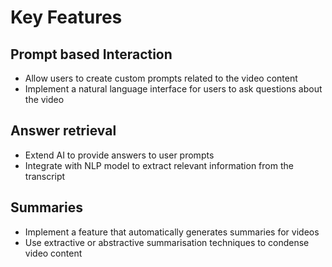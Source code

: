 # Key Features

## Prompt based Interaction

- Allow users to create custom prompts related to the video content
- Implement a natural language interface for users to ask questions about the video

## Answer retrieval

- Extend AI to provide answers to user prompts
- Integrate with NLP model to extract relevant information from the transcript

## Summaries

- Implement a feature that automatically generates summaries for videos
- Use extractive or abstractive summarisation techniques to condense video content
